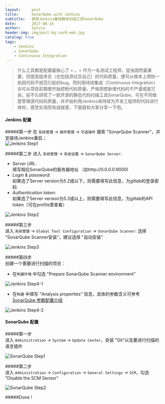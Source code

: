 ```yaml
---
layout:     post
title:      SonarQube with Jenkins
subtitle:   使用Jenkins集成静态扫描工具SonarQube
date:       2017-08-14
author:     Sylvia
header-img: img/post-bg-ios9-web.jpg
catalog: true
tags:
    - Jenkins
    - SonarQube
    - Continuous Integration
---
```


> 什么工具都是配置最揪心了 = 。= 作为一名测试工程师，捉虫固然最重要，但提高程序员（也包括测试员自己）的代码质量，便可从根本上预防一些因代码不规范引起的bug。而利用持续集成（Continuous Integration）亦可从项目前期便开始控制代码质量，严格把控新增代码的不严谨或是冗余。前不久研究了一款开源的静态代码扫描工具SonarQube，可在不同维度管理源代码的质量，并开始利用Jenkins来持续为开发工程师的代码进行体检，感觉实用而有成就感，下面就和大家分享一下吧。

#### Jenkins 配置
#####第一步
在 `系统管理` -> `插件管理` -> `可选插件` 搜索 "SonarQube Scanner"，并安装待Jenkins重启；  
![Jenkins Step1](http://upload-images.jianshu.io/upload_images/7208479-9e45c746fe5c5f72.png?imageMogr2/auto-orient/strip%7CimageView2/2/w/800)


#####第二步
进入 `系统管理` -> `系统设置` -> `SonarQube Server`:  

* *Server URL*:   
填写相应SonarQube的服务器地址 （如http://0.0.0.0:9000)
* *Login & password*:   
如果选了Server version为5.2或以下，则需要填写此信息，为gitlab的登录密码
* *Authentication token*:   
如果选了Server version为5.3或以上，则需要填写此信息，为gitlab的API token（可在profile里查看）  

![Jenkins Step2](http://upload-images.jianshu.io/upload_images/7208479-4646fdcee3ab0f70.jpeg?imageMogr2/auto-orient/strip%7CimageView2/2/w/800)


#####第三步  
进入 `系统管理` -> `Global Tool Configuration` -> `SonarQube Scanner`: 
选择 "SonarQube Scanner安装"，建议选择 "自动安装"

![Jenkins Step3](http://upload-images.jianshu.io/upload_images/7208479-0aca10bd5d64459a.png?imageMogr2/auto-orient/strip%7CimageView2/2/w/800)

#####第四步  
创建一个需要进行扫描的项目：

* 在`构建环境` 中勾选 "Prepare SonarQube Scanner environment"  

![Jenkins Step4-1](http://upload-images.jianshu.io/upload_images/7208479-4075f14b92125370.png?imageMogr2/auto-orient/strip%7CimageView2/2/w/800)
* 在`构建` 中填写 "Analysis properties" 信息，具体的参数含义可参考 [SonarQube 参数配置介绍](https://docs.sonarqube.org/display/SONAR/Analysis+Parameters)  

![Jenkins Step4-2](http://upload-images.jianshu.io/upload_images/7208479-972b69afe95810c9.png?imageMogr2/auto-orient/strip%7CimageView2/2/w/800)

#### SonarQube 配置
#####第一步  
进入 `Administration` -> `System` -> `Update Center`，安装 "Git"以及要进行扫描的语言插件  

![SonarQube Step1](http://upload-images.jianshu.io/upload_images/7208479-0cde92cd2ba5d01f.png?imageMogr2/auto-orient/strip%7CimageView2/2/w/800)

#####第二步   
进入 `Administration` -> `Configuration` -> `General Settings` -> `SCM`，勾选 "Disable the SCM Sensor"  

![SonarQube Step2](http://upload-images.jianshu.io/upload_images/7208479-8949a9c8b30772cc.png?imageMogr2/auto-orient/strip%7CimageView2/2/w/800)

#####Done !